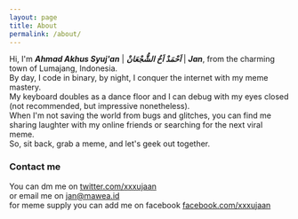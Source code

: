 ```yaml
---
layout: page
title: About
permalink: /about/
---
```


Hi, I'm **_Ahmad Akhus Syuj'an_** | **_اَحْمَدْ اَخُ الشُّجْعَانْ_** | **_Jan_**, from the charming town of Lumajang, Indonesia.  
By day, I code in binary, by night, I conquer the internet with my meme mastery.  
My keyboard doubles as a dance floor and I can debug with my eyes closed (not recommended, but impressive nonetheless).  
When I'm not saving the world from bugs and glitches, you can find me sharing laughter with my online friends or searching for the next viral meme.  
So, sit back, grab a meme, and let's geek out together.

### Contact me

You can dm me on [twitter.com/xxxujaan](https://twitter.com/xxxujaan)  
or email me on [jan@mawea.id](mailto:jan@mawea.id)  
for meme supply you can add me on facebook [facebook.com/xxxujaan](https://facebook.com/xxxujaan)
